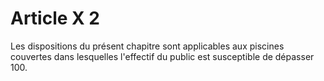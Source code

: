 # Article X 2

Les dispositions du présent chapitre sont applicables aux piscines couvertes dans lesquelles l'effectif du public est susceptible de dépasser 100.
